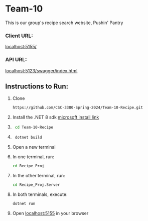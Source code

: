 # Team-10

This is our group's recipe search website, Pushin' Pantry


### Client URL:
[localhost:5155/](http://localhost:5155/)

### API URL:
[localhost:5123/swagger/index.html](http://localhost:5123/swagger/index.html)

## Instructions to Run:

1. Clone
    ```sh
    https://github.com/CSC-3380-Spring-2024/Team-10-Recipe.git
    ```

2. Install the .NET 8 sdk [microsoft install link](https://dotnet.microsoft.com/en-us/download/dotnet/8.0)

3. ```sh
    cd Team-10-Recipe
    ```
4. ```sh
    dotnet build
    ```
5. Open a new terminal
6. In one terminal, run:
    ```sh
    cd Recipe_Proj
    ```
7. In the other terminal, run:
    ```sh
    cd Recipe_Proj.Server
    ```
8. In both terminals, execute:
    ```sh
    dotnet run
    ```
9. Open [localhost:5155](http://localhost:5155) in your browser
